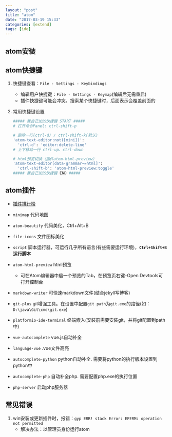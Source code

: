 ```yaml
---
layout: "post"
title: "atom"
date: "2017-03-19 15:33"
categories: [extend]
tags: [ide]
---
```


## atom安装

## atom快捷键

1. 快捷键查看：`File - Settings - Keybindings`
    - 编辑用户快捷键：`File - Settings - Keymap`(编辑后无需重启)
    - 插件快捷键可能会冲突。搜索某个快捷键时，后面表示会覆盖前面的
2. 常用快捷键设置

    ```bash
    ##### 我自己加的快捷键 START #####
    # 打开命令Panel: ctrl-shift-p

    # 删除一行(ctrl-d) / ctrl-shift-k(默认)
    'atom-text-editor:not([mini])':
      'ctrl-d': 'editor:delete-line'
    # 上下移动一行 ctrl-up、ctrl-down

    # html预览切换（插件atom-html-preview）
    'atom-text-editor[data-grammar~=html]':
      'ctrl-shift-b': 'atom-html-preview:toggle'
    ##### 我自己加的快捷键 END #####
    ```

## atom插件

- [插件排行榜](https://atom.io/packages/list)
- `minimap` 代码地图
- `atom-beautify` 代码美化，Ctrl+Alt+B
- `file-icons` 文件图标美化
- `script` 脚本运行器，可运行几乎所有语言(有些需要运行环境)，**`Ctrl+Shift+B` 运行脚本**
- `atom-html-preview` html预览
    - 可在Atom编辑器中启一个预览的Tab，在预览页右键-Open Devtools可打开控制台
- `markdown-writer` 可快速markdown文件(结合jekyll写博客)
- `git-plus` git增强工具。在设置中配置`git path`为`git.exe`的路径(如：`D:\java\Git\cmd\git.exe`)
- `platformio-ide-terminal` 终端嵌入(安装前需要安装git，并将git配置到path中)

- `vue-autocomplete` vue.js自动补全
- `language-vue` .vue文件高亮
- `autocomplete-python` python自动补全. 需要将python的执行版本设置到python中
- `autocomplete-php` 自动补全php. 需要配置php.exe的执行位置
- `php-server` 启动php服务器



## 常见错误

1. win安装或更新插件时，报错：`gyp ERR! stack Error: EPERM: operation not permitted`
    - 解决办法：以管理员身份运行atom
